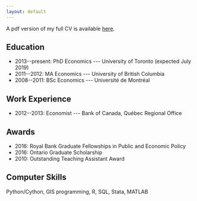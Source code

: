 ```yaml
---
layout: default
---
```


A pdf version of my full CV is available <a href="{{ site.baseurl }}/CV_schmidt.pdf">here</a>.

## Education

- 2013--present: PhD Economics --- University of Toronto (expected July 2019)
- 2011--2012: MA Economics --- University of British Columbia
- 2008--2011: BSc Economics --- Université de Montréal

## Work Experience

- 2012--2013: Economist --- Bank of Canada, Québec Regional Office

## Awards

- 2016: Royal Bank Graduate Fellowships in Public and Economic Policy
- 2016: Ontario Graduate Scholarship
- 2010: Outstanding Teaching Assistant Award

## Computer Skills

Python/Cython, GIS programming, R, SQL, Stata, MATLAB
